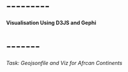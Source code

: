 # ---------
#### Visualisation Using D3JS and Gephi
# -------

###### Task: Geojsonfile and Viz  for Afrcan Continents 
